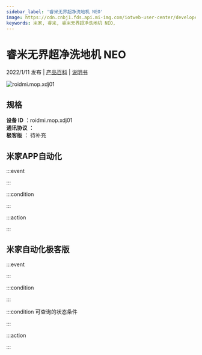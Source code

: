 ```yaml
---
sidebar_label: '睿米无界超净洗地机 NEO'
image: https://cdn.cnbj1.fds.api.mi-img.com/iotweb-user-center/developer_1679047959058O3QAR2C3.png?GalaxyAccessKeyId=AKVGLQWBOVIRQ3XLEW&Expires=9223372036854775807&Signature=zVbP2nNhmSHMG1EY+sKSSdhx+WY=
keywords: 米家, 睿米, 睿米无界超净洗地机 NEO, 
---
```

# 睿米无界超净洗地机 NEO

2022/1/11 发布 | [产品百科](https://home.mi.com/webapp/content/baike/product/index.html?model=roidmi.mop.xdj01/) | [说明书](https://home.mi.com/views/introduction.html?model=roidmi.mop.xdj01&region=cn)

![roidmi.mop.xdj01](https://cdn.cnbj1.fds.api.mi-img.com/iotweb-user-center/developer_1679047959058O3QAR2C3.png?GalaxyAccessKeyId=AKVGLQWBOVIRQ3XLEW&Expires=9223372036854775807&Signature=zVbP2nNhmSHMG1EY+sKSSdhx+WY=)

## 规格  
> 
**设备 ID** ：roidmi.mop.xdj01  
**通讯协议** ：  
**极客版**  ： 待补充 


## 米家APP自动化  

:::event  

:::

:::condition  

:::

:::action   

:::

## 米家自动化极客版  

:::event  

:::

:::condition  

:::

:::condition 可查询的状态条件  

:::

:::action  

:::

        
